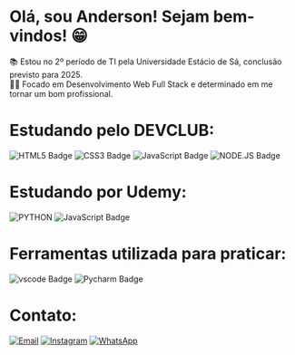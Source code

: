 # Olá, sou Anderson! Sejam bem-vindos! 😁

📚 Estou no 2º período de TI pela Universidade Estácio de Sá, conclusão previsto para 2025.  
👨‍💻 Focado em Desenvolvimento Web Full Stack e determinado em me tornar um bom profissional.

# Estudando pelo DEVCLUB:

![HTML5 Badge](https://img.shields.io/badge/HTML5-E34F26?style=for-the-badge&logo=html5&logoColor=white)
![CSS3 Badge](https://img.shields.io/badge/CSS3-1572B6?style=for-the-badge&logo=css3&logoColor=white)
![JavaScript Badge](https://img.shields.io/badge/JavaScript-F7DF1E?style=for-the-badge&logo=javascript&logoColor=black)
![NODE.JS Badge](https://img.shields.io/badge/Node.js-43853D?style=for-the-badge&logo=node.js&logoColor=white)

# Estudando por Udemy:

![PYTHON](https://img.shields.io/badge/Python-14354C?style=for-the-badge&logo=python&logoColor=white)
![JavaScript Badge](https://img.shields.io/badge/JavaScript-F7DF1E?style=for-the-badge&logo=javascript&logoColor=black)
# Ferramentas utilizada para praticar:
![vscode Badge](https://img.shields.io/badge/Visual_Studio-5C2D91?style=for-the-badge&logo=visual%20studio&logoColor=white)
![Pycharm Badge](https://img.shields.io/badge/PyCharm-000000.svg?&style=for-the-badge&logo=PyCharm&logoColor=white)
# Contato:
[![Email](https://img.shields.io/badge/Gmail-D14836?style=for-the-badge&logo=gmail&logoColor=white&color=black)](mailto:andinhoalves89@gmail.com)
[![Instagram](https://img.shields.io/badge/Instagram-E4405F?style=for-the-badge&logo=instagram&logoColor=white&color=black)](https://www.instagram.com/andersonphereira/)
[![WhatsApp](https://img.shields.io/badge/WhatsApp-25D366?style=for-the-badge&logo=whatsapp&logoColor=white&color=black)](https://web.whatsapp.com/)



